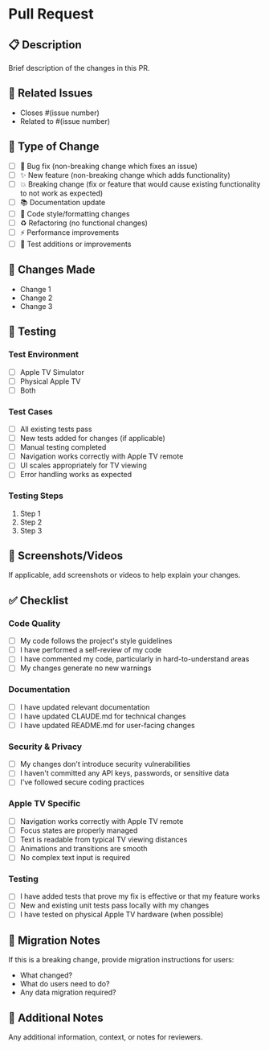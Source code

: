 # Pull Request

## 📋 Description

Brief description of the changes in this PR.

## 🔗 Related Issues

- Closes #(issue number)
- Related to #(issue number)

## 🧪 Type of Change

- [ ] 🐛 Bug fix (non-breaking change which fixes an issue)
- [ ] ✨ New feature (non-breaking change which adds functionality)
- [ ] 💥 Breaking change (fix or feature that would cause existing functionality to not work as expected)
- [ ] 📚 Documentation update
- [ ] 🎨 Code style/formatting changes
- [ ] ♻️ Refactoring (no functional changes)
- [ ] ⚡ Performance improvements
- [ ] 🧪 Test additions or improvements

## 🎯 Changes Made

- Change 1
- Change 2
- Change 3

## 📱 Testing

### Test Environment
- [ ] Apple TV Simulator
- [ ] Physical Apple TV
- [ ] Both

### Test Cases
- [ ] All existing tests pass
- [ ] New tests added for changes (if applicable)
- [ ] Manual testing completed
- [ ] Navigation works correctly with Apple TV remote
- [ ] UI scales appropriately for TV viewing
- [ ] Error handling works as expected

### Testing Steps
1. Step 1
2. Step 2
3. Step 3

## 📸 Screenshots/Videos

If applicable, add screenshots or videos to help explain your changes.

## ✅ Checklist

### Code Quality
- [ ] My code follows the project's style guidelines
- [ ] I have performed a self-review of my code
- [ ] I have commented my code, particularly in hard-to-understand areas
- [ ] My changes generate no new warnings

### Documentation
- [ ] I have updated relevant documentation
- [ ] I have updated CLAUDE.md for technical changes
- [ ] I have updated README.md for user-facing changes

### Security & Privacy
- [ ] My changes don't introduce security vulnerabilities
- [ ] I haven't committed any API keys, passwords, or sensitive data
- [ ] I've followed secure coding practices

### Apple TV Specific
- [ ] Navigation works correctly with Apple TV remote
- [ ] Focus states are properly managed
- [ ] Text is readable from typical TV viewing distances
- [ ] Animations and transitions are smooth
- [ ] No complex text input is required

### Testing
- [ ] I have added tests that prove my fix is effective or that my feature works
- [ ] New and existing unit tests pass locally with my changes
- [ ] I have tested on physical Apple TV hardware (when possible)

## 🔄 Migration Notes

If this is a breaking change, provide migration instructions for users:

- What changed?
- What do users need to do?
- Any data migration required?

## 📝 Additional Notes

Any additional information, context, or notes for reviewers.